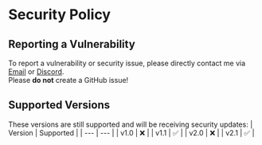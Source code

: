 # Security Policy

## Reporting a Vulnerability
To report a vulnerability or security issue, please directly contact me via [Email](mailto:sven.fehler@web.de) or [Discord](https://sv443.net/discord).  
Please **do not** create a GitHub issue!

## Supported Versions
These versions are still supported and will be receiving security updates:
| Version | Supported |
| --- | --- |
| v1.0 | ❌ |
| v1.1 | ✅ |
| v2.0 | ❌ |
| v2.1 | ✅ |